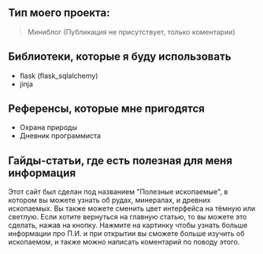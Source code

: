 ## Тип моего проекта:
> Миниблог (Публикация не присутствует, только коментарии)

## Библиотеки, которые я буду использовать
- flask (flask_sqlalchemy)
- jinja

## Референсы, которые мне пригодятся
- Охрана природы
- Дневник программиста

## Гайды-статьи, где есть полезная для меня информация
Этот сайт был сделан под названием "Полезные ископаемые", в котором вы можете узнать об рудах, минералах, и древних ископаемых. Вы также можете сменить цвет интерфейса на тёмную или светлую. Если хотите вернуться на главную статью, то вы можете это сделать, нажав на кнопку. Нажмите на картинку чтобы узнать больше информации про П.И. и при открытии вы сможете больше изучить об ископаемом, и также можно написать коментарий по поводу этого. 
